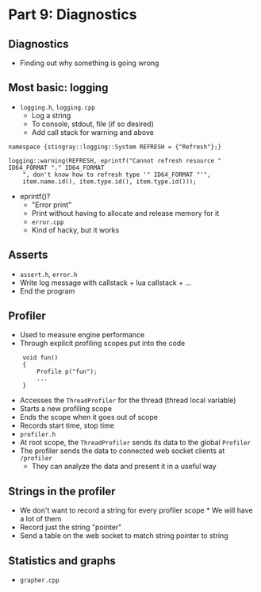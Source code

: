 # Part 9: Diagnostics



## Diagnostics

* Finding out why something is going wrong



## Most basic: logging

* `logging.h`, `logging.cpp`
	* Log a string
	* To console, stdout, file (if so desired)
	* Add call stack for warning and above

```
namespace {stingray::logging::System REFRESH = {"Refresh"};}

logging::warning(REFRESH, eprintf("Cannot refresh resource " ID64_FORMAT "." ID64_FORMAT
	", don't know how to refresh type '" ID64_FORMAT "'",
	item.name.id(), item.type.id(), item.type.id()));
```

* eprintf()?
	* "Error print"
	* Print without having to allocate and release memory for it
	* `error.cpp`
	* Kind of hacky, but it works



## Asserts

*  `assert.h`, `error.h`
* Write log message with callstack + lua callstack + ...
* End the program



## Profiler

* Used to measure engine performance
* Through explicit profiling scopes put into the code

```
	void fun()
	{
		Profile p("fun");
		...
	}
```

* Accesses the `ThreadProfiler` for the thread (thread local variable)
* Starts a new profiling scope
* Ends the scope when it goes out of scope
* Records start time, stop time
* `profiler.h`
* At root scope, the `ThreadProfiler` sends its data to the global `Profiler`
* The profiler sends the data to connected web socket clients at `/profiler`
	* They can analyze the data and present it in a useful way



## Strings in the profiler

* We don't want to record a string for every profiler scope
		* We will have a lot of them
* Record just the string "pointer"
* Send a table on the web socket to match string pointer to string



## Statistics and graphs

* `grapher.cpp`
